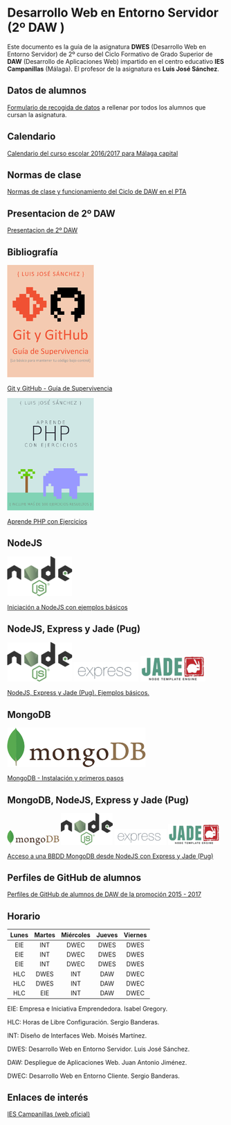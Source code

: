 # Desarrollo Web en Entorno Servidor (2º DAW )

Este documento es la guía de la asignatura **DWES** (Desarrollo Web en Entorno Servidor) de 2º curso del Ciclo Formativo de Grado Superior de **DAW** (Desarrollo de Aplicaciones Web) impartido en el centro educativo **IES Campanillas** (Málaga). El profesor de la asignatura es **Luis José Sánchez**.

## Datos de alumnos

[Formulario de recogida de datos](https://docs.google.com/forms/d/e/1FAIpQLSfeLD14YMtNoc-bJWAdqzW8PB6isP-ZK9GkTDSw0CjLGJ1mwg/viewform) a rellenar por todos los alumnos que cursan la asignatura.

## Calendario

[Calendario del curso escolar 2016/2017 para Málaga capital](Malaga1617_calendario.pdf)

## Normas de clase

[Normas de clase y funcionamiento del Ciclo de DAW en el PTA](normas_y_funcionamiento_daw.pdf)

## Presentacion de 2º DAW

[Presentacion de 2º DAW](https://rawgit.com/LuisJoseSanchez/presentacion-daw2/master/index.html)

## Bibliografía

<a href="https://leanpub.com/gitygithub/">![Git y GitHub - Guía de Supervivencia](https://github.com/LuisJoseSanchez/dwes/blob/master/gitygithub200.jpg
)</a>

[Git y GitHub - Guía de Supervivencia](https://leanpub.com/gitygithub/)

<a href="https://leanpub.com/aprendephpconejercicios"><img src="https://github.com/LuisJoseSanchez/dwes/blob/master/aprendephp200v2.png"></a>

[Aprende PHP con Ejercicios](https://leanpub.com/aprendephpconejercicios)


## NodeJS

<img src="https://github.com/LuisJoseSanchez/dwes/blob/master/nodejs.png" alt="NodeJS" width="150px">

[Iniciación a NodeJS con ejemplos básicos](https://github.com/LuisJoseSanchez/nodejs-iniciacion)

## NodeJS, Express y Jade (Pug)

<img src="https://github.com/LuisJoseSanchez/dwes/blob/master/nodejs.png" alt="NodeJS" width="150px">
<img src="https://github.com/LuisJoseSanchez/dwes/blob/master/express.png" alt="Express" width="150px">
<img src="https://github.com/LuisJoseSanchez/dwes/blob/master/jade.png" alt="Jade" width="150px">

[NodeJS, Express y Jade (Pug). Ejemplos básicos.](https://github.com/LuisJoseSanchez/nodejs-express-jade)

## MongoDB

<a href="https://github.com/LuisJoseSanchez/mongodb"><img src="https://github.com/LuisJoseSanchez/dwes/blob/master/mongodb.png"></a>

[MongoDB - Instalación y primeros pasos](https://github.com/LuisJoseSanchez/mongodb)

## MongoDB, NodeJS, Express y Jade (Pug)

<img src="https://github.com/LuisJoseSanchez/dwes/blob/master/mongodb.png" alt="MongoDB" width="120px">
<img src="https://github.com/LuisJoseSanchez/dwes/blob/master/nodejs.png" alt="NodeJS" width="120px">
<img src="https://github.com/LuisJoseSanchez/dwes/blob/master/express.png" alt="Express" width="120px">
<img src="https://github.com/LuisJoseSanchez/dwes/blob/master/jade.png" alt="Jade" width="120px">

[Acceso a una BBDD MongoDB desde NodeJS con Express y Jade (Pug)](https://github.com/LuisJoseSanchez/nodejs-mongodb-express-jade)

## Perfiles de GitHub de alumnos

[Perfiles de GitHub de alumnos de DAW de la promoción 2015 - 2017](https://github.com/LuisJoseSanchez/github-alumnos-daw-1517)

## Horario

| Lunes | Martes | Miércoles | Jueves | Viernes |
| :---: | :---:  |   :---:   | :---:  |  :---:  |
| EIE   | INT    | DWEC      | DWES   | DWES    |
| EIE   | INT    | DWEC      | DWES   | DWES    |
| EIE   | INT    | DWEC      | DWES   | DWES    |
| HLC   | DWES   | INT       | DAW    | DWEC    |
| HLC   | DWES   | INT       | DAW    | DWEC    |
| HLC   | EIE    | INT       | DAW    | DWEC    |


EIE: Empresa e Iniciativa Emprendedora. Isabel Gregory.

HLC: Horas de Libre Configuración. Sergio Banderas.

INT: Diseño de Interfaces Web. Moisés Martínez.

DWES: Desarrollo Web en Entorno Servidor. Luis José Sánchez.

DAW: Despliegue de Aplicaciones Web. Juan Antonio Jiménez.

DWEC: Desarrollo Web en Entorno Cliente. Sergio Banderas.

## Enlaces de interés

[IES Campanillas (web oficial)](http://iescampanillas.com/)
